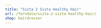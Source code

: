 ```yaml
---
title: "Sizta 2 Sizta Healthy Hair"
url: /ferndale/sizta-2-sizta-healthy-hair/
shop: hairdresser
---
```

